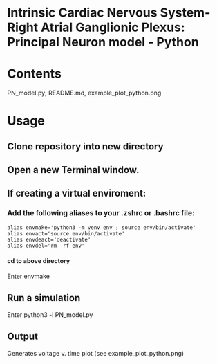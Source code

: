 # Intrinsic Cardiac Nervous System-Right Atrial Ganglionic Plexus: Principal Neuron model - Python

# Contents
PN_model.py; README.md, example_plot_python.png

# Usage
## Clone repository into new directory
    
## Open a new Terminal window.

## If creating a virtual enviroment:
### Add the following aliases to your .zshrc or .bashrc file:
    alias envmake='python3 -m venv env ; source env/bin/activate'
    alias envact='source env/bin/activate'
    alias envdeact='deactivate'
    alias envdel='rm -rf env'    
#### cd to above directory 
Enter envmake

## Run a simulation
Enter python3 -i PN_model.py

## Output
Generates voltage v. time plot (see example_plot_python.png)

